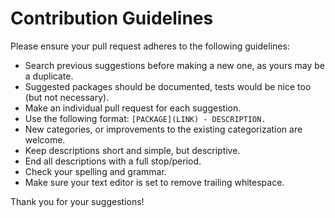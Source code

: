 # Contribution Guidelines

Please ensure your pull request adheres to the following guidelines:

- Search previous suggestions before making a new one, as yours may be a duplicate.
- Suggested packages should be documented, tests would be nice too (but not necessary).
- Make an individual pull request for each suggestion.
- Use the following format: `[PACKAGE](LINK) - DESCRIPTION.`
- New categories, or improvements to the existing categorization are welcome.
- Keep descriptions short and simple, but descriptive.
- End all descriptions with a full stop/period.
- Check your spelling and grammar.
- Make sure your text editor is set to remove trailing whitespace.

Thank you for your suggestions!
